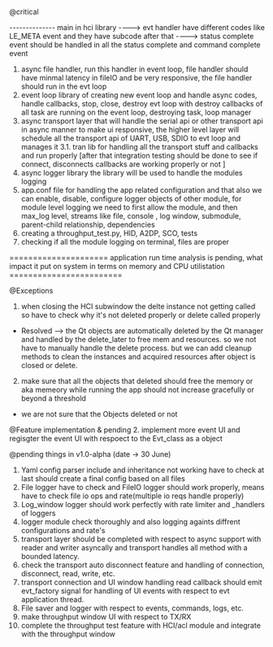 @critical

-------------- main in hci library 
----> evt handler have different codes like LE_META event and they have subcode after that 
----> status complete event should be handled in all the status complete and command complete event

1. async file handler, run this handler in event loop, file handler should have minmal latency in fileIO and be very responsive, the file handler should run in the evt loop
2. event loop library of  creating new event loop and handle async codes, handle callbacks, stop, close, destroy evt loop with destroy callbacks of all task are running on the event loop, destroying task, loop manager
3. async transport layer that will handle the serial api or other transport api in async manner to make ui responsive, the higher level layer will schedule all the transport api of UART, USB, SDIO to evt loop and manages it 
3.1. tran lib for handling all the transport stuff and callbacks and run properly [after that integration testing should be done to see if connect, disconnects callbacks are working properly or not ]
4. async logger library the library will be used to handle the modules logging 
5. app.conf file for handling the app related configuration and that also we can enable, disable, configure logger objects of other module, for module level logging we need to first allow the module, and then max_log level, streams like file, console , log window, submodule, parent-child relationship, dependencies
6. creating a throughput_test.py, HID, A2DP, SCO, tests
7. checking if all the module logging on terminal, files are proper


===================== application run time analysis is pending, what impact it put on system in terms on memory and CPU utilistation ========================




@Exceptions

1. when closing the HCI subwindow the delte instance not getting called so have to check why it's not deleted properly or delete called properly
- Resolved --> the Qt objects are automatically deleted by the Qt manager and handled by the delete_later to free mem and resources. so we not have to manually handle the delete process. but we can add cleanup methods to clean the instances and acquired resources after object is closed or delete.

2. make sure that all the objects that deleted should free the memory or aka memeory while running the app should not increase gracefully or beyond a threshold
- we are not sure that the Objects deleted or not 



@Feature implementation & pending 
2. implement more event UI and regisgter the event UI with respoect to the Evt_class as a object 




@pending things in  v1.0-alpha (date -> 30 June)
1. Yaml config parser include and inheritance not working have to check at last should create a final config based on all files
2. File logger have to check and FileIO logger should work properly, means have to check file io ops and rate(multiple io reqs handle properly)
3. Log_window logger should work perfectly with rate limiter and _handlers of loggers 
4. logger module check thoroughly and also logging  againts diffrent configurations and rate's 
5. transport layer should be completed with respect to async support with reader and writer asyncally and transport handles all method with a bounded latency.
6. check the transport auto disconnect feature and handling of connection, disconnect, read, write, etc.
7. transport connection and UI window handling read callback should emit evt_factory signal for handling of UI events with respect to evt application thread.
8. File saver and logger with respect to events, commands, logs, etc.
9. make throughput window UI with respect to TX/RX
10. complete the throughput test feature  with HCI/acl module and integrate with the throughput window 
